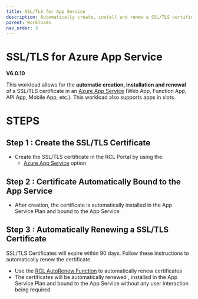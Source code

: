 ```yaml
---
title: SSL/TLS for App Service
description: Automatically create, install and renew a SSL/TLS certificates in an Azure App Service
parent: Workloads
nav_order: 3
---
```


# SSL/TLS for Azure App Service

**V6.0.10**

This workload allows for the **automatic creation, installation and renewal** of a SSL/TLS certificate in an [Azure App Service](https://docs.microsoft.com/en-us/azure/app-service/) (Web App, Function App, API App, Mobile App, etc.). This workload also supports apps in slots.

# STEPS

## Step 1 : Create the SSL/TLS Certificate

- Create the SSL/TLS certificate in the RCL Portal by using the:
    - [Azure App Service](../portal/azure-appservice.md) option

## Step 2 : Certificate Automatically Bound to the App Service

- After creation, the certificate is automatically installed in the App Service Plan and bound to the App Service

## Step 3 : Automatically Renewing a SSL/TLS Certificate

SSL/TLS Certificates will expire within 90 days. Follow these instructions to automatically renew the certificate.

- Use the [RCL AutoRenew Function](../autorenew/introduction.md) to automatically renew certificates 
- The certificates will be automatically renewed , installed in the App Service Plan and bound to the App Service without any user interaction being required


